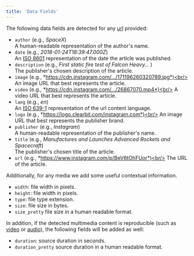```yaml
---
title: 'Data Fields'
--- 
```


The following data fields are detected for any [url](/docs/api/api-parameters/url) provided:

- `author` (e.g., *SpaceX*)<br/>
  A human-readable representation of the author's name.
- `date` (e.g., *2018-01-24T18:39:47.000Z*)<br/>
  An [ISO 8601](https://en.wikipedia.org/wiki/ISO_8601) representation of the date the article was published.
- `description` (e.g., *First static fire test of Falcon Heavy…* )<br/>
  The publisher's chosen description of the article.
- `image` (e.g., *https://cdn.instagram.com/…/171196260320789.jpg*)<br/>
  An image URL that best represents the article.
- `video` (e.g., *https://cdn.instagram.com/…/26867070.mp4*)<br/>
  A video URL that best represents the article.
- `lang` (e.g., *en*)<br/>
  An [ISO 639-1](https://en.wikipedia.org/wiki/ISO_639-1) representation of the url content language.
- `logo` (e.g., *https://logo.clearbit.com/instagram.com*)<br/>
  An image URL that best represents the publisher brand.
- `publisher` (e.g., *Instagram*)<br/>
  A human-readable representation of the publisher's name.
- `title` (e.g., *Manufactures and Launches Advanced Rockets and Spacecraft*)<br/>
  The publisher's chosen title of the article.
- `url` (e.g., *https://www.instagram.com/p/BeV6tOhFUor*)<br/>
  The URL of the article.

Additionally, for any media we add some useful contextual information.

  - `width`: file width in pixels.
  - `height`: file width in pixels.
  - `type`: file type extension.
  - `size`: file size in bytes.
  - `size_pretty` file size in a human readable format.

In addition, if the detected multimedia content is reproducible (such as [video](/docs/api/api-parameters/video) or [audio](/docs/api/api-parameters/audio)), the following fields will be added as well:

  - `duration`: source duration in seconds.
  - `duration_pretty` source duration in a human readable format.
